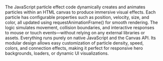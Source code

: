 The JavaScript particle effect code dynamically creates and animates particles within an HTML canvas to produce immersive visual effects. Each particle has configurable properties such as position, velocity, size, and color, all updated using requestAnimationFrame() for smooth rendering. The logic simulates movement, collision boundaries, and interactive responses to mouse or touch events—without relying on any external libraries or assets. Everything runs purely on native JavaScript and the Canvas API. Its modular design allows easy customization of particle density, speed, colors, and connection effects, making it perfect for responsive hero backgrounds, loaders, or dynamic UI visualizations.
